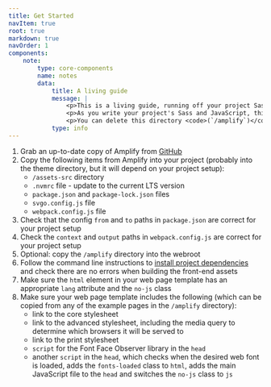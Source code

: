```yaml
---
title: Get Started
navItem: true
root: true
markdown: true
navOrder: 1
components:
    note:
        type: core-components
        name: notes
        data:
            title: A living guide
            message: | 
                <p>This is a living guide, running off your project Sass and JavaScript. It starts as the default, clean starter kit. <em>It is not meant to be styled nicely.</em></p>
                <p>As you write your project's Sass and JavaScript, this guide will pick up those changes.</p>
                <p>You can delete this directory <code>(`/amplify`)</code> if you don't need to refer to these docs or don't want to include it in your finished project.</p>
            type: info
---
```

1.  Grab an up-to-date copy of Amplify from [GitHub](https://github.com/studio24/amplify)
2.  Copy the following items from Amplify into your project (probably into the theme directory, but it will depend on your project setup):
    -   `/assets-src` directory
    -   `.nvmrc` file - update to the current LTS version
    -   `package.json` and `package-lock.json` files
    -   `svgo.config.js` file
    -   `webpack.config.js` file
3.  Check that the config `from` and `to` paths in `package.json` are correct for your project setup
4.  Check the `context` and `output` paths in `webpack.config.js` are correct for your project setup
5.  Optional: copy the `/amplify` directory into the webroot
6.  Follow the command line instructions to [install project dependencies](https://github.com/studio24/amplify) and check there are no errors when building the front-end assets
7.  Make sure the `html` element in your web page template has an appropriate `lang` attribute and the `no-js` class
8.  Make sure your web page template includes the following (which can be copied from any of the example pages in the `/amplify` directory):
    -   link to the core stylesheet
    -   link to the advanced stylesheet, including the media query to determine which browsers it will be served to
    -   link to the print stylesheet
    -   `script` for the Font Face Observer library in the `head`
    -   another `script` in the `head`, which checks when the desired web font is loaded, adds the `fonts-loaded` class to `html`, adds the main JavaScript file to the `head` and switches the `no-js` class to `js`